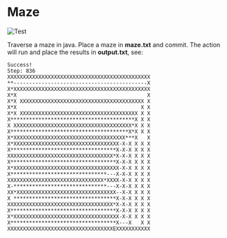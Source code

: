 # Maze

![Test](https://github.com/philiprbrenan/maze/workflows/Test/badge.svg)


Traverse a maze in java.  Place a maze in **maze.txt** and commit.  The action will run and place the results in **output.txt**, see:
```
Success!
Step: 836
XXXXXXXXXXXXXXXXXXXXXXXXXXXXXXXXXXXXXXXXXXXXXX
**-------------------------------------------X
X*XXXXXXXXXXXXXXXXXXXXXXXXXXXXXXXXXXXXXXXXXXXX
X*X                                          X
X*X XXXXXXXXXXXXXXXXXXXXXXXXXXXXXXXXXXXXXXXX X
X*X                                        X X
X*X XXXXXXXXXXXXXXXXXXXXXXXXXXXXXXXXXXXXXX X X
X****************************************X X X
X XXXXXXXXXXXXXXXXXXXXXXXXXXXXXXXXXXXXXX*X X X
X**************************************X*X X X
X*XXXXXXXXXXXXXXXXXXXXXXXXXXXXXXXXXXXX***X   X
X*XXXXXXXXXXXXXXXXXXXXXXXXXXXXXXXXXX-X-X X X X
X**********************************X-X-X X X X
XXXXXXXXXXXXXXXXXXXXXXXXXXXXXXXXXX*X-X-X X X X
X**********************************X-X-X X X X
X*XXXXXXXXXXXXXXXXXXXXXXXXXXXXXXXXXX-X-X X X X
X*******************************---X-X-X X X X
XXXXXXXXXXXXXXXXXXXXXXXXXXXXXXX*XXXX-X-X X X X
X-******************************---X-X-X X X X
XX*XXXXXXXXXXXXXXXXXXXXXXXXXXXXXXXX--X-X X X X
X *********************************X-X-X X X X
XXXXXXXXXXXXXXXXXXXXXXXXXXXXXXXXXX*X-X-X X X X
X**********************************X-X-X X X X
X*XXXXXXXXXXXXXXXXXXXXXXXXXXXXXXXXXX-X-X X X X
X**********************************X---X   X X
XXXXXXXXXXXXXXXXXXXXXXXXXXXXXXXXXXEXXXXXXXXXXX
```

